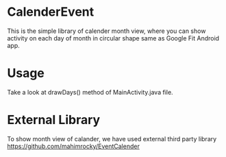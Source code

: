 #  CalenderEvent
This is the simple library of calender month view, where you can show activity on each day of month in circular shape same as Google Fit Android app.

# Usage
Take a look at drawDays() method of MainActivity.java file.

# External Library
To show month view of calander, we have used external third party library https://github.com/mahimrocky/EventCalender
